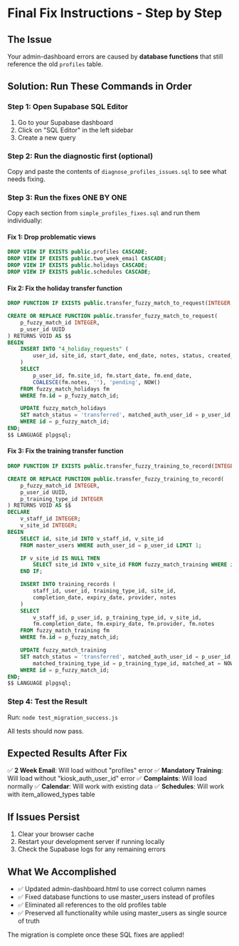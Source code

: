# Final Fix Instructions - Step by Step

## The Issue
Your admin-dashboard errors are caused by **database functions** that still reference the old `profiles` table.

## Solution: Run These Commands in Order

### Step 1: Open Supabase SQL Editor
1. Go to your Supabase dashboard
2. Click on "SQL Editor" in the left sidebar
3. Create a new query

### Step 2: Run the diagnostic first (optional)
Copy and paste the contents of `diagnose_profiles_issues.sql` to see what needs fixing.

### Step 3: Run the fixes ONE BY ONE
Copy each section from `simple_profiles_fixes.sql` and run them individually:

#### Fix 1: Drop problematic views
```sql
DROP VIEW IF EXISTS public.profiles CASCADE;
DROP VIEW IF EXISTS public.two_week_email CASCADE;
DROP VIEW IF EXISTS public.holidays CASCADE;
DROP VIEW IF EXISTS public.schedules CASCADE;
```

#### Fix 2: Fix the holiday transfer function
```sql
DROP FUNCTION IF EXISTS public.transfer_fuzzy_match_to_request(INTEGER, UUID) CASCADE;

CREATE OR REPLACE FUNCTION public.transfer_fuzzy_match_to_request(
    p_fuzzy_match_id INTEGER,
    p_user_id UUID
) RETURNS VOID AS $$
BEGIN
    INSERT INTO "4_holiday_requests" (
        user_id, site_id, start_date, end_date, notes, status, created_at
    )
    SELECT
        p_user_id, fm.site_id, fm.start_date, fm.end_date,
        COALESCE(fm.notes, ''), 'pending', NOW()
    FROM fuzzy_match_holidays fm
    WHERE fm.id = p_fuzzy_match_id;

    UPDATE fuzzy_match_holidays
    SET match_status = 'transferred', matched_auth_user_id = p_user_id, matched_at = NOW()
    WHERE id = p_fuzzy_match_id;
END;
$$ LANGUAGE plpgsql;
```

#### Fix 3: Fix the training transfer function
```sql
DROP FUNCTION IF EXISTS public.transfer_fuzzy_training_to_record(INTEGER, UUID, INTEGER) CASCADE;

CREATE OR REPLACE FUNCTION public.transfer_fuzzy_training_to_record(
    p_fuzzy_match_id INTEGER,
    p_user_id UUID,
    p_training_type_id INTEGER
) RETURNS VOID AS $$
DECLARE
    v_staff_id INTEGER;
    v_site_id INTEGER;
BEGIN
    SELECT id, site_id INTO v_staff_id, v_site_id
    FROM master_users WHERE auth_user_id = p_user_id LIMIT 1;

    IF v_site_id IS NULL THEN
        SELECT site_id INTO v_site_id FROM fuzzy_match_training WHERE id = p_fuzzy_match_id;
    END IF;

    INSERT INTO training_records (
        staff_id, user_id, training_type_id, site_id,
        completion_date, expiry_date, provider, notes
    )
    SELECT
        v_staff_id, p_user_id, p_training_type_id, v_site_id,
        fm.completion_date, fm.expiry_date, fm.provider, fm.notes
    FROM fuzzy_match_training fm
    WHERE fm.id = p_fuzzy_match_id;

    UPDATE fuzzy_match_training
    SET match_status = 'transferred', matched_auth_user_id = p_user_id,
        matched_training_type_id = p_training_type_id, matched_at = NOW()
    WHERE id = p_fuzzy_match_id;
END;
$$ LANGUAGE plpgsql;
```

### Step 4: Test the Result
Run: `node test_migration_success.js`

All tests should now pass.

## Expected Results After Fix

✅ **2 Week Email**: Will load without "profiles" error
✅ **Mandatory Training**: Will load without "kiosk_auth_user_id" error
✅ **Complaints**: Will load normally
✅ **Calendar**: Will work with existing data
✅ **Schedules**: Will work with item_allowed_types table

## If Issues Persist

1. Clear your browser cache
2. Restart your development server if running locally
3. Check the Supabase logs for any remaining errors

## What We Accomplished

- ✅ Updated admin-dashboard.html to use correct column names
- ✅ Fixed database functions to use master_users instead of profiles
- ✅ Eliminated all references to the old profiles table
- ✅ Preserved all functionality while using master_users as single source of truth

The migration is complete once these SQL fixes are applied!